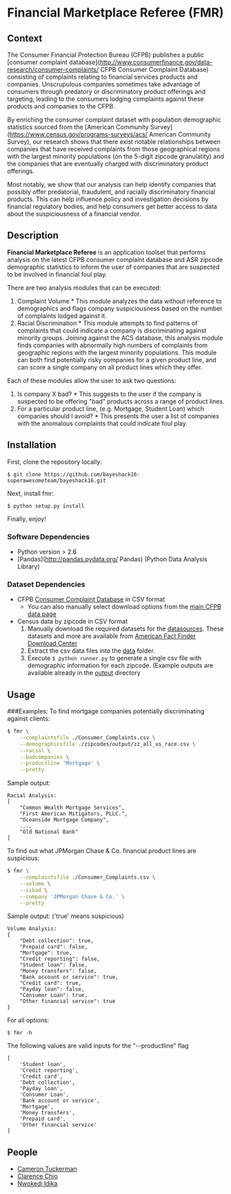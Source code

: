 # Financial Marketplace Referee (FMR)

## Context

The Consumer Financial Protection Bureau (CFPB) publishes a public [consumer complaint database](http://www.consumerfinance.gov/data-research/consumer-complaints/ CFPB Consumer Complaint Database) consisting of complaints relating to financial services products and companies. Unscrupulous companies sometimes take advantage of consumers through predatory or discriminatory product offerings and targeting, leading to the consumers lodging complaints against these products and companies to the CFPB. <p>

By enriching the consumer complaint dataset with population demographic statistics sourced from the [American Community Survey](https://www.census.gov/programs-surveys/acs/ American Community Survey), our research shows that there exist notable relationships between companies that have received complaints from those geographical regions with the largest minority populations (on the 5-digit zipcode granulatity) and the companies that are eventually charged with discriminatory product offerings. <p>

Most notably, we show that our analysis can help identify companies that possibly offer predatorial, fraudulent, and racially discriminatory financial products. This can help influence policy and investigation decisions by financial regulatory bodies, and help consumers get better access to data about the suspiciousness of a financial vendor.<p>

## Description

**__Financial Marketplace Referee__** is an application toolset that performs analysis on the latest CFPB consumer complaint database and ASR zipcode demographic statistics to inform the user of companies that are suspected to be involved in financial foul play.

There are two analysis modules that can be executed:
  1. Complaint Volume
    * This module analyzes the data without reference to demographics and flags company suspiciousness based on the number of complaints lodged against it.
  2. Racial Discrimination
    * This module attempts to find patterns of complaints that could indicate a company is discriminating against minority groups. Joining against the ACS database, this analysis module finds companies with abnormally high numbers of complaints from geographic regions with the largest minority populations. This module can both find potentially risky companies for a given product line, and can score a single company on all product lines which they offer.

Each of these modules allow the user to ask two questions:
  1. Is company X bad?
    * This suggests to the user if the company is suspected to be offering "bad" products across a range of product lines.
  2. For a particular product line, (e.g. Mortgage, Student Loan) which companies should I avoid?
    * This presents the user a list of companies with the anomalous complaints that could indicate foul play.

## Installation

First, clone the repository locally:
```
$ git clone https://github.com/bayeshack16-superawesometeam/bayeshack16.git
```

Next, install fmr:
```
$ python setup.py install
```

Finally, enjoy!

### Software Dependencies
* Python version > 2.6
* [Pandas](http://pandas.pydata.org/ Pandas) (Python Data Analysis Library)

### Dataset Dependencies
* CFPB [Consumer Complaint Database](https://data.consumerfinance.gov/views/s6ew-h6mp/rows.csv) in CSV format
     * You can also manually select download options from the [main CFPB data page](http://www.consumerfinance.gov/data-research/consumer-complaints/#download-the-data)
* Census data by zipcode in CSV format
    1. Manually download the required datasets for the [datasources](zipcodes/datasources.py). These datasets and more are available from [American Fact Finder Download Center](http://factfinder.census.gov/faces/nav/jsf/pages/download_center.xhtml)
    2. Extract the csv data files into the [data](zipcodes/data) folder.
    3. Execute `$ python runner.py` to generate a single csv file with demographic information for each zipcode. (Example outputs are available already in the [output](zipcodes/output) directory

## Usage
###Examples:
To find mortgage companies potentially discriminating against clients:
```bash
$ fmr \
	--complaintsfile ./Consumer_Complaints.csv \
	--demographicsfile ./zipcodes/output/zz_all_us_race.csv \
	--racial \
	--badcompanies \
	--productline 'Mortgage' \
	--pretty
```
Sample output:
```
Racial Analysis:
[
    "Common Wealth Mortgage Services",
    "First American Mitigators, PLLC.",
    "Oceanside Mortgage Company",
    ...,
    "Old National Bank"
]
```
To find out what JPMorgan Chase & Co. financial product lines are suspicious:
```bash
$ fmr \
	--complaintsfile ./Consumer_Complaints.csv \
	--volume \
	--isbad \
	--company 'JPMorgan Chase & Co.' \
	--pretty
```
Sample output: ('true' means suspicious)
```
Volume Analysis:
{
    "Debt collection": true,
    "Prepaid card": false,
    "Mortgage": true,
    "Credit reporting": false,
    "Student loan": false,
    "Money transfers": false,
    "Bank account or service": true,
    "Credit card": true,
    "Payday loan": false,
    "Consumer Loan": true,
    "Other financial service": true
}
```
For all options:
```
$ fmr -h
```
The following values are valid inputs for the "--productline" flag
```
[
    'Student loan',
    'Credit reporting',
    'Credit card',
    'Debt collection',
    'Payday loan',
    'Consumer Loan',
    'Bank account or service',
    'Mortgage',
    'Money transfers',
    'Prepaid card',
    'Other financial service'
]
```
## People
* [Cameron Tuckerman](https://twitter.com/tuckerman)
* [Clarence Chio](https://twitter.com/cchio)
* [Nwokedi Idika](https://twitter.com/nwokedi)
